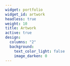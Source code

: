 ```yaml
---
widget: portfolio
widget_id: artwork
headless: true
weight: 10
title: Artwork
active: true
design:
  columns: "2"
  background:
    text_color_light: false
    image_darken: 0
---
```

